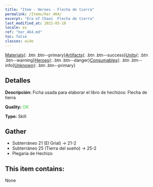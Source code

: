 ```yaml
---
title: "Item - Heroes - Flecha de tierra"
permalink: /Items/her_464/
excerpt: "Era of Chaos  Flecha de tierra"
last_modified_at: 2021-03-18
locale: es
ref: "her_464.md"
toc: false
classes: wide
---
```

 [Materials](/es/Items/){: .btn .btn--primary}[Artifacts](/es/Items/Artifacts/){: .btn .btn--success}[Units](/es/Items/Units/){: .btn .btn--warning}[Heroes](/es/Items/Heroes/){: .btn .btn--danger}[Consumables](/es/Items/Consumables/){: .btn .btn--info}[Unknown](/es/Items/Unknown/){: .btn .btn--primary}

## Detalles
 **Descripción:** Ficha usada para elaborar el libro de hechizos: Flecha de tierra

 **Quality:** <span style="color: #32CD32">OK</span>

 **Type:** Skill

## Gather

*    Subterráneo 21 (El Grial) -> 21-2 
*    Subterráneo 25 (Tierra del sueño) -> 25-2 
*    Plegaria de Hechizo 

## This item contains:

  None

